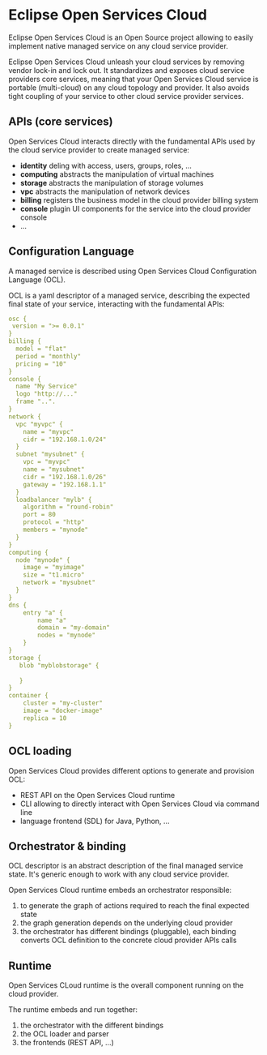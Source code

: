 # Eclipse Open Services Cloud

Eclipse Open Services Cloud is an Open Source project allowing to easily implement native managed service on any cloud service provider.

Eclipse Open Services Cloud unleash your cloud services by removing vendor lock-in and lock out. It standardizes and exposes cloud service providers core services, meaning that your Open Services Cloud service is portable (multi-cloud) on any cloud topology and provider.
It also avoids tight coupling of your service to other cloud service provider services.

## APIs (core services)

Open Services Cloud interacts directly with the fundamental APIs used by the cloud service provider to create managed service:

* **identity** deling with access, users, groups, roles, ...
* **computing** abstracts the manipulation of virtual machines
* **storage** abstracts the manipulation of storage volumes
* **vpc** abstracts the manipulation of network devices
* **billing** registers the business model in the cloud provider billing system
* **console** plugin UI components for the service into the cloud provider console 
* ...

## Configuration Language

A managed service is described using Open Services Cloud Configuration Language (OCL).

OCL is a yaml descriptor of a managed service, describing the expected final state of your service, interacting with the fundamental APIs:

```yaml
osc {
 version = ">= 0.0.1"
}
billing {
  model = "flat"
  period = "monthly"
  pricing = "10"
}
console {
  name "My Service"
  logo "http://..."
  frame "..".
}
network {
  vpc "myvpc" {
    name = "myvpc"
    cidr = "192.168.1.0/24"
  }
  subnet "mysubnet" {
    vpc = "myvpc"
    name = "mysubnet"
    cidr = "192.168.1.0/26"
    gateway = "192.168.1.1"
  }
  loadbalancer "mylb" {
    algorithm = "round-robin"
    port = 80
    protocol = "http"
    members = "mynode"
  }
}
computing {
  node "mynode" {
    image = "myimage"
    size = "t1.micro"
    network = "mysubnet"
  }
}
dns {
    entry "a" {
        name "a"
        domain = "my-domain"
        nodes = "mynode"
    }
}
storage {
   blob "myblobstorage" {
     
   }
}
container {
    cluster = "my-cluster"
    image = "docker-image"
    replica = 10
}
```

## OCL loading

Open Services Cloud provides different options to generate and provision OCL:

* REST API on the Open Services Cloud runtime
* CLI allowing to directly interact with Open Services Cloud via command line
* language frontend (SDL) for Java, Python, ...

## Orchestrator & binding

OCL descriptor is an abstract description of the final managed service state. It's generic enough to work with any cloud service provider.

Open Services Cloud runtime embeds an orchestrator responsible:

1. to generate the graph of actions required to reach the final expected state
2. the graph generation depends on the underlying cloud provider
3. the orchestrator has different bindings (pluggable), each binding converts OCL definition to the concrete cloud provider APIs calls

## Runtime

Open Services CLoud runtime is the overall component running on the cloud provider.

The runtime embeds and run together:

1. the orchestrator with the different bindings
2. the OCL loader and parser
3. the frontends (REST API, ...)
